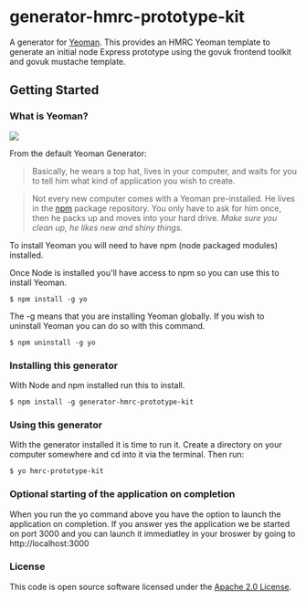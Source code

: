 # generator-hmrc-prototype-kit

A generator for [Yeoman](http://yeoman.io).
This provides an HMRC Yeoman template to generate an initial node Express prototype using the govuk frontend toolkit and govuk mustache template.

## Getting Started

### What is Yeoman?

![](http://i.imgur.com/JHaAlBJ.png)

From the default Yeoman Generator:

>Basically, he wears a top hat, lives in your computer, and waits for you to tell him what kind of application you wish to create.

>Not every new computer comes with a Yeoman pre-installed. He lives in the [npm](https://npmjs.org) package repository. You only have to ask for him once, then he packs up and moves into your hard drive. *Make sure you clean up, he likes new and shiny things.*


To install Yeoman you will need to have npm (node packaged modules) installed. 

Once Node is installed you'll have access to npm so you can use this to install Yeoman.


```
$ npm install -g yo
```

The -g means that you are installing Yeoman globally. If you wish to uninstall Yeoman you can do so with this command.

```
$ npm uninstall -g yo
```


### Installing this generator

With Node and npm installed run this to install.

```
$ npm install -g generator-hmrc-prototype-kit

```


### Using this generator

With the generator installed it is time to run it. Create a directory on your computer somewhere and cd into it via the terminal. Then run:

```
$ yo hmrc-prototype-kit
```

### Optional starting of the application on completion
When you run the yo command above you have the option to launch the application on completion.
If you answer yes the application we be started on port 3000 and you can launch it immediatley in your broswer by going to http://localhost:3000

### License

This code is open source software licensed under the [Apache 2.0 License]("http://www.apache.org/licenses/LICENSE-2.0.html").



